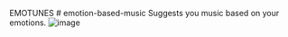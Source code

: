 EMOTUNES   # emotion-based-music
Suggests you music based on your emotions.
![image](https://github.com/Shubham29bishnoi/emotion-based-music/assets/136172141/2628b2ec-71e4-49a0-aaf9-6ceba5e823d8)
